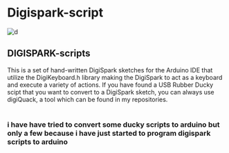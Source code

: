 # Digispark-script
![d](https://user-images.githubusercontent.com/64548701/85208092-4d5bc380-b34b-11ea-9b6c-0c36b4849fb7.png)

<h2>DIGISPARK-scripts</h2>
This is a set of hand-written DigiSpark sketches for the Arduino IDE that utilize the DigiKeyboard.h library making the DigiSpark to act as a keyboard and execute a variety of actions. If you have found a USB Rubber Ducky scipt that you want to convert to a DigiSpark sketch, you can always use digiQuack, a tool which can be found in my repositories.
<br><br>
<h3>i have have tried to convert some ducky scripts to arduino but only a few because i have just started to program digispark scripts to arduino</h3>
